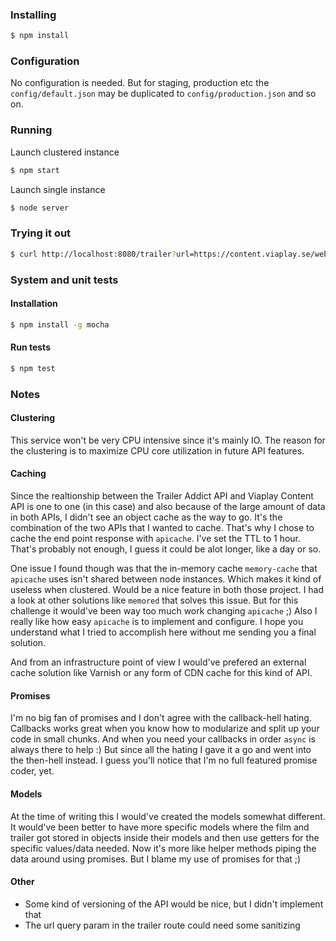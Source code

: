 ### Installing
```bash
$ npm install
```
### Configuration
No configuration is needed. But for staging, production etc the ```config/default.json``` may be duplicated to  ```config/production.json``` and so on.

### Running
Launch clustered instance
```bash
$ npm start
```
Launch single instance
```bash
$ node server
```

### Trying it out
```bash
$ curl http://localhost:8080/trailer?url=https://content.viaplay.se/web-se/film/lucy-2014
```

### System and unit tests
#### Installation
```bash
$ npm install -g mocha
```
#### Run tests
```bash
$ npm test
```

### Notes
#### Clustering
This service won't be very CPU intensive since it's mainly IO. The reason for the clustering is to maximize CPU core utilization in future API features.

#### Caching
Since the realtionship between the Trailer Addict API and Viaplay Content API is one to one (in this case) and also because of the large amount of data in both APIs, I didn't see an object cache as the way to go. It's the combination of the two APIs that I wanted to cache. That's why I chose to cache the end point response with ```apicache```. I've set the TTL to 1 hour. That's probably not enough, I guess it could be alot longer, like a day or so.

One issue I found though was that the in-memory cache ```memory-cache``` that ```apicache``` uses isn't shared between node instances. Which makes it kind of useless when clustered. Would be a nice feature in both those project. I had a look at other solutions like ```memored``` that solves this issue. But for this challenge it would've been way too much work changing ```apicache``` ;) Also I really like how easy ```apicache``` is to implement and configure. I hope you understand what I tried to accomplish here without me sending you a final solution.

And from an infrastructure point of view I would've prefered an external cache solution like Varnish or any form of CDN cache for this kind of API.

#### Promises
I'm no big fan of promises and I don't agree with the callback-hell hating. Callbacks works great when you know how to modularize and split up your code in small chunks. And when you need your callbacks in order ```async``` is always there to help :) But since all the hating I gave it a go and went into the then-hell instead. I guess you'll notice that I'm no full featured promise coder, yet. 

#### Models
At the time of writing this I would've created the models somewhat different. It would've been better to have more specific models where the film and trailer got stored in objects inside their models and then use getters for the specific values/data needed. Now it's more like helper methods piping the data around using promises. But I blame my use of promises for that ;)

#### Other
* Some kind of versioning of the API would be nice, but I didn't implement that
* The url query param in the trailer route could need some sanitizing

